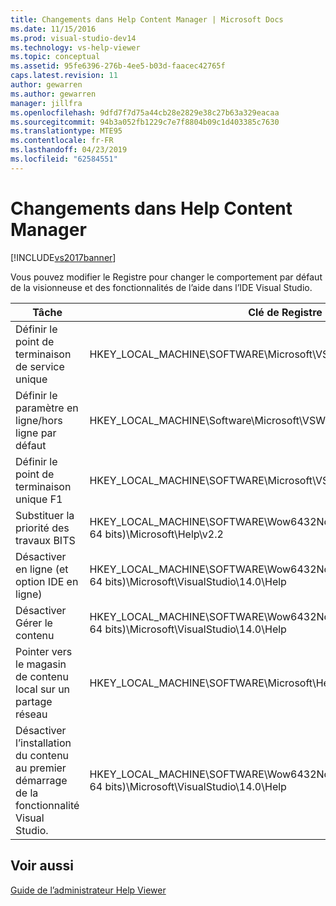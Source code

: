 ```yaml
---
title: Changements dans Help Content Manager | Microsoft Docs
ms.date: 11/15/2016
ms.prod: visual-studio-dev14
ms.technology: vs-help-viewer
ms.topic: conceptual
ms.assetid: 95fe6396-276b-4ee5-b03d-faacec42765f
caps.latest.revision: 11
author: gewarren
ms.author: gewarren
manager: jillfra
ms.openlocfilehash: 9dfd7f7d75a44cb28e2829e38c27b63a329eacaa
ms.sourcegitcommit: 94b3a052fb1229c7e7f8804b09c1d403385c7630
ms.translationtype: MTE95
ms.contentlocale: fr-FR
ms.lasthandoff: 04/23/2019
ms.locfileid: "62584551"
---
```

# <a name="help-content-manager-overrides"></a>Changements dans Help Content Manager
[!INCLUDE[vs2017banner](../includes/vs2017banner.md)]

Vous pouvez modifier le Registre pour changer le comportement par défaut de la visionneuse et des fonctionnalités de l’aide dans l’IDE Visual Studio.  
  
|Tâche|Clé de Registre|Valeur et définition|  
|----------|------------------|--------------------------|  
|Définir le point de terminaison de service unique|HKEY_LOCAL_MACHINE\SOFTWARE\Microsoft\VSWinExpress\14.0\Help|NewContentAndUpdateService--*HTTPValueForTheServiceEndpoint*.|  
|Définir le paramètre en ligne/hors ligne par défaut|HKEY_LOCAL_MACHINE\Software\Microsoft\VSWinExpress\14.0\help|UseOnlineHelp--Entrez `0` pour spécifier l’aide locale, et `1` pour spécifier l’aide en ligne.|  
|Définir le point de terminaison unique F1|HKEY_LOCAL_MACHINE\SOFTWARE\Microsoft\VSWinExpress\14.0\Help|OnlineBaseUrl--*HTTPValueForTheServiceEndpoint*|  
|Substituer la priorité des travaux BITS|HKEY_LOCAL_MACHINE\SOFTWARE\Wow6432Node (sur un ordinateur 64 bits)\Microsoft\Help\v2.2|BITSPriority--Utilisez l’une des valeurs suivantes : **foreground**, **high**, **normal** ou **low**.|  
|Désactiver en ligne (et option IDE en ligne)|HKEY_LOCAL_MACHINE\SOFTWARE\Wow6432Node (sur un ordinateur 64 bits)\Microsoft\VisualStudio\14.0\Help|OnlineHelpPreferenceDisabled--Indiquez la valeur 1 pour désactiver l’accès au contenu d’aide en ligne.|  
|Désactiver Gérer le contenu|HKEY_LOCAL_MACHINE\SOFTWARE\Wow6432Node (sur un ordinateur 64 bits)\Microsoft\VisualStudio\14.0\Help|ContentManagementDisabled--Indiquez la valeur 1 pour désactiver l’onglet **Gérer le contenu** dans la visionneuse d’aide.|  
|Pointer vers le magasin de contenu local sur un partage réseau|HKEY_LOCAL_MACHINE\SOFTWARE\Microsoft\Help\v2.2\Catalogs\VisualStudio11|LocationPath=« *ContentStoreNetworkShare* »|  
|Désactiver l’installation du contenu au premier démarrage de la fonctionnalité Visual Studio.|HKEY_LOCAL_MACHINE\SOFTWARE\Wow6432Node (sur un ordinateur 64 bits)\Microsoft\VisualStudio\14.0\Help|DisableFirstRunHelpSelection--Définir sur 1 pour désactiver les fonctionnalités d’aide configurées au premier démarrage de Visual Studio.|  
  
## <a name="see-also"></a>Voir aussi  
 [Guide de l’administrateur Help Viewer](../ide/help-viewer-administrator-guide.md)
